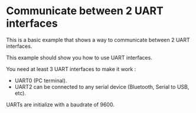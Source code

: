 Communicate between 2 UART interfaces
=====================================

This is a basic example that shows a way to communicate between 2 UART interfaces.

This example should show you how to use UART interfaces.

You need at least 3 UART interfaces to make it work :
* UART0 (PC terminal).
* UART2 can be connected to any serial device (Bluetooth, Serial to USB, etc).

UARTs are initialize with a baudrate of 9600.

